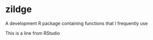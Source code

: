 # zildge
A development R package containing functions that I frequently use

This is a line from RStudio
